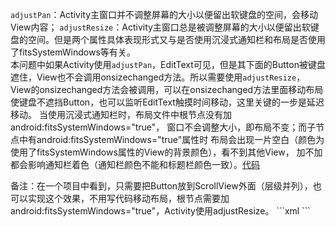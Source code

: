 `adjustPan`：Activity主窗口并不调整屏幕的大小以便留出软键盘的空间，会移动View内容；
`adjustResize`：Activity主窗口总是被调整屏幕的大小以便留出软键盘的空间。但是两个属性具体表现形式又与是否使用沉浸式通知栏和布局是否使用了fitsSystemWindows等有关。<br>
本问题中如果Activity使用`adjustPan`，EditText可见，但是其下面的Button被键盘遮住，View也不会调用onsizechanged方法。所以需要使用`adjustResize`，
View的onsizechanged方法会被调用，可以在onsizechanged方法里面移动布局使键盘不遮挡Button，也可以监听EditText触摸时间移动，这里关键的一步是延迟移动。
当使用沉浸式通知栏时，布局文件中根节点没有加android:fitsSystemWindows="true"，
窗口不会调整大小，即布局不变；而子节点中有android:fitsSystemWindows="true"属性时
布局会出现一片空白（颜色为使用了fitsSystemWindows属性的View的背景颜色），看不到其他View，
加不加都会影响通知栏着色（通知栏颜色不能和标题栏颜色一致）。[代码](https://github.com/yanxing/android-util/blob/master/app/src/main/java/com/yanxing/ui/InputEditButtonActivity.kt)
<p>备注：在一个项目中看到，只需要把Button放到ScrollView外面（层级并列），也可以实现这个效果，不用写代码移动布局，根节点需要加android:fitsSystemWindows="true"，Activity使用adjustResize。
```xml
<ScrollView
    android:layout_width="match_parent"
    android:layout_height="0dp"
    android:layout_weight="1">
</ScrollView>
```
